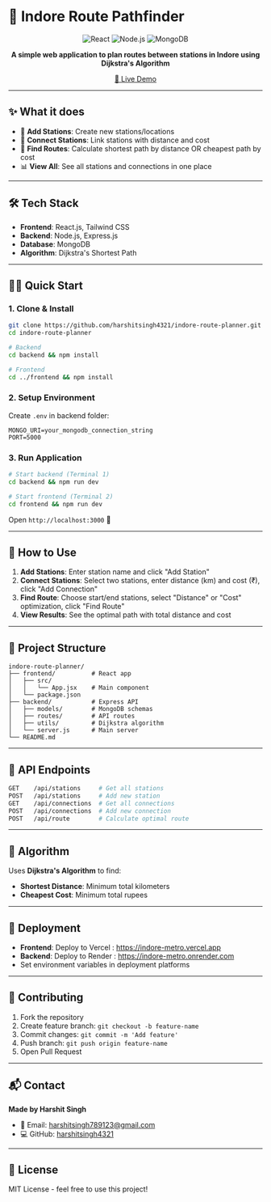 # 🚦 Indore Route Pathfinder

<div align="center">

![React](https://img.shields.io/badge/React-20232A?style=for-the-badge&logo=react&logoColor=61DAFB)
![Node.js](https://img.shields.io/badge/Node.js-43853D?style=for-the-badge&logo=node.js&logoColor=white)
![MongoDB](https://img.shields.io/badge/MongoDB-4EA94B?style=for-the-badge&logo=mongodb&logoColor=white)

**A simple web application to plan routes between stations in Indore using Dijkstra's Algorithm**

[🚀 Live Demo](https://indore-route.vercel.app)

</div>

---

## ✨ What it does

- 📍 **Add Stations**: Create new stations/locations
- 🔗 **Connect Stations**: Link stations with distance and cost  
- 🧭 **Find Routes**: Calculate shortest path by distance OR cheapest path by cost
- 📊 **View All**: See all stations and connections in one place

---

## 🛠️ Tech Stack

- **Frontend**: React.js, Tailwind CSS
- **Backend**: Node.js, Express.js  
- **Database**: MongoDB
- **Algorithm**: Dijkstra's Shortest Path

---

## 🏃‍♂️ Quick Start

### 1. Clone & Install
```bash
git clone https://github.com/harshitsingh4321/indore-route-planner.git
cd indore-route-planner

# Backend
cd backend && npm install

# Frontend  
cd ../frontend && npm install
```

### 2. Setup Environment
Create `.env` in backend folder:
```env
MONGO_URI=your_mongodb_connection_string
PORT=5000
```

### 3. Run Application
```bash
# Start backend (Terminal 1)
cd backend && npm run dev

# Start frontend (Terminal 2)  
cd frontend && npm run dev
```

Open `http://localhost:3000` 🎉

---

## 🎯 How to Use

1. **Add Stations**: Enter station name and click "Add Station"
2. **Connect Stations**: Select two stations, enter distance (km) and cost (₹), click "Add Connection"  
3. **Find Route**: Choose start/end stations, select "Distance" or "Cost" optimization, click "Find Route"
4. **View Results**: See the optimal path with total distance and cost

---

## 📁 Project Structure

```
indore-route-planner/
├── frontend/          # React app
│   ├── src/
│   │   └── App.jsx    # Main component
│   └── package.json
├── backend/           # Express API
│   ├── models/        # MongoDB schemas  
│   ├── routes/        # API routes
│   ├── utils/         # Dijkstra algorithm
│   └── server.js      # Main server
└── README.md
```

---

## 🔌 API Endpoints

```bash
GET    /api/stations     # Get all stations
POST   /api/stations     # Add new station
GET    /api/connections  # Get all connections  
POST   /api/connections  # Add new connection
POST   /api/route        # Calculate optimal route
```

---

## 🧮 Algorithm

Uses **Dijkstra's Algorithm** to find:
- **Shortest Distance**: Minimum total kilometers
- **Cheapest Cost**: Minimum total rupees

---

## 🚀 Deployment

- **Frontend**: Deploy to Vercel : https://indore-metro.vercel.app
- **Backend**: Deploy to Render : https://indore-metro.onrender.com
- Set environment variables in deployment platforms

---

## 🤝 Contributing

1. Fork the repository
2. Create feature branch: `git checkout -b feature-name`
3. Commit changes: `git commit -m 'Add feature'`
4. Push branch: `git push origin feature-name`
5. Open Pull Request

---

## 📬 Contact

**Made by Harshit Singh**

- 📧 Email: harshitsingh789123@gmail.com
- 💻 GitHub: [harshitsingh4321](https://github.com/harshitsingh4321)

---

## 📄 License

MIT License - feel free to use this project!

